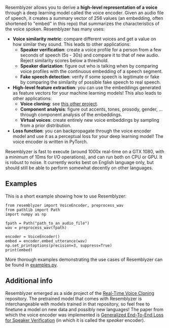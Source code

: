 Resemblyzer allows you to derive a **high-level representation of a voice** through a deep learning model called the voice encoder. Given an audio file of speech, it creates a summary vector of 256 values (an embedding, often shortened to "embed" in this repo) that summarizes the characteristics of the voice spoken. Resemblyzer has many uses:
- **Voice similarity metric**: compare different voices and get a value on how similar they sound. This leads to other applications:
  - **Speaker verification**: create a voice profile for a person from a few seconds of speech (5s - 30s) and compare it to that of new audio. Reject similarity scores below a threshold.
  - **Speaker diarization**: figure out who is talking when by comparing voice profiles with the continuous embedding of a speech segment.
  - **Fake speech detection**: verify if some speech is legitimate or fake by comparing the similarity of possible fake speech to real speech.
- **High-level feature extraction**: you can use the embeddings generated as feature vectors for your machine learning models! This also leads to other applications:
  - **Voice cloning**: see [this other project](https://github.com/CorentinJ/Real-Time-Voice-Cloning).
  - **Component analysis**: figure out accents, tones, prosody, gender, ... through component analysis of the embeddings.
  - **Virtual voices**: create entirely new voice embeddings by sampling from a prior distribution.
- **Loss function**: you can backpropagate through the voice encoder model and use it as a perceptual loss for your deep learning model! The voice encoder is written in PyTorch.

Resemblyzer is fast to execute (around 1000x real-time on a GTX 1080, with a minimum of 10ms for I/O operations), and can run both on CPU or GPU. It is robust to noise. It currently works best on English language only, but should still be able to perform somewhat decently on other languages.

## Examples
This is a short example showing how to use Resemblyzer:
```
from resemblyzer import VoiceEncoder, preprocess_wav
from pathlib import Path
import numpy as np

fpath = Path("path_to_an_audio_file")
wav = preprocess_wav(fpath)

encoder = VoiceEncoder()
embed = encoder.embed_utterance(wav)
np.set_printoptions(precision=3, suppress=True)
print(embed)
```
More thorough examples demonstrating the use cases of Resemblyzer can be found in [examples.py](https://github.com/resemble-ai/Resemblyzer/blob/master/examples.py).

## Additional info
Resemblyzer emerged as a side project of the [Real-Time Voice Cloning](https://github.com/CorentinJ/Real-Time-Voice-Cloning) repository. The pretrained model that comes with Resemblyzer is interchangeable with models trained in that repository, so feel free to finetune a model on new data and possibly new languages! The paper from which the voice encoder was implemented is [Generalized End-To-End Loss for Speaker Verification](https://arxiv.org/pdf/1710.10467.pdf) (in which it is called the *speaker* encoder).
